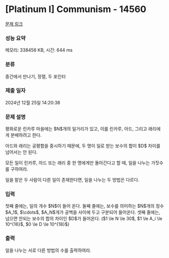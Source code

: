 # [Platinum I] Communism - 14560 

[문제 링크](https://www.acmicpc.net/problem/14560) 

### 성능 요약

메모리: 338456 KB, 시간: 644 ms

### 분류

중간에서 만나기, 정렬, 두 포인터

### 제출 일자

2024년 12월 25일 14:20:38

### 문제 설명

<p>평화로운 린카루 마을에는 $N$개의 일거리가 있고, 이를 린카루, 아드, 그리고 래리에게 분배하려고 한다.</p>

<p>아드와 래리는 공평함을 중시하기 때문에, 두 명이 일로 받는 보수의 합이 $D$ 차이를 넘어서는 안 된다.</p>

<p>모든 일이 린카루, 아드 또는 래리 중 한 명에게만 돌아간다고 할 때, 일을 나누는 가짓수를 구하여라.</p>

<p>일을 맡은 두 사람이 다른 일이 존재한다면, 일을 나누는 두 방법은 다르다.</p>

### 입력 

 <p>첫째 줄에는, 일의 개수 $N$이 들어 온다. 둘째 줄에는, 보수를 의미하는 $N$개의 정수 $A_1$, $\cdots$, $A_N$개가 공백을 사이에 두고 구분되어 들어온다. 셋째 줄에는, 넘으면 안되는 보수의 합의 차이인 $D$가 들어온다. ($1 \le N \le 30$, $1 \le A_i \le 10^{16}$, $0 \le D \le 10^{18}$)</p>

### 출력 

 <p>일을 나누는 서로 다른 방법의 수를 출력하여라.</p>

